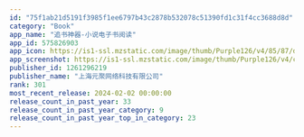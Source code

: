 ```yaml
---
id: "75f1ab21d5191f3985f1ee6797b43c2878b532078c51390fd1c31f4cc3688d8d"
category: "Book"
app_name: "追书神器-小说电子书阅读"
app_id: 575826903
app_icon: https://is1-ssl.mzstatic.com/image/thumb/Purple126/v4/85/87/d1/8587d1cc-0eed-ca47-9de5-69cf52fa40a2/AppIcon-0-0-1x_U007emarketing-0-0-0-10-0-0-sRGB-0-0-0-GLES2_U002c0-512MB-85-220-0-0.png/1024x1024bb.png
app_screenshot: https://is1-ssl.mzstatic.com/image/thumb/Purple126/v4/c1/c1/f7/c1c1f752-8ad9-93b5-9ff1-8fe46a6f596f/524feedd-d03a-4f69-89ab-b146075a0f7a_1242_U00d72688-iphone_Xs_Max_U53caXs-1.jpg/1242x2688bb.png
publisher_id: 1261296219
publisher_name: "上海元聚网络科技有限公司"
rank: 301
most_recent_release: 2024-02-02 00:00:00
release_count_in_past_year: 33
release_count_in_past_year_category: 9
release_count_in_past_year_top_in_category: 23
---
```

